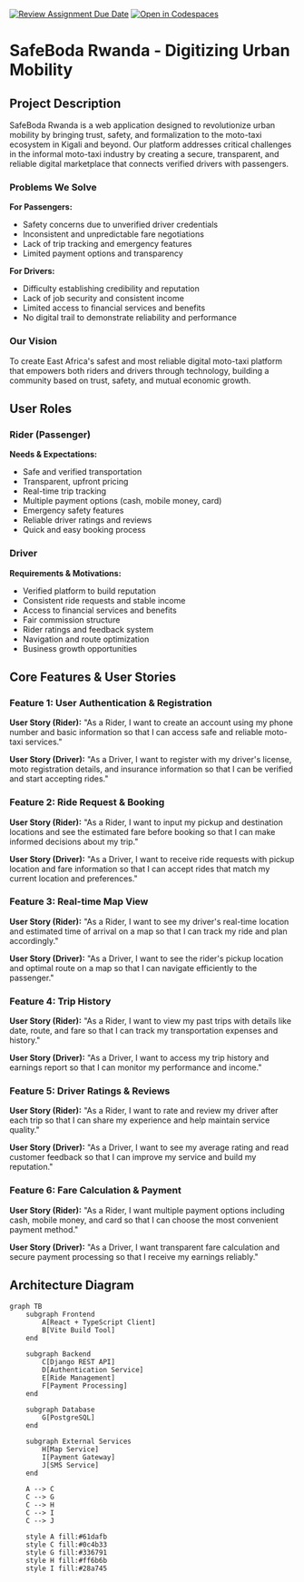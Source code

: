 [![Review Assignment Due Date](https://classroom.github.com/assets/deadline-readme-button-22041afd0340ce965d47ae6ef1cefeee28c7c493a6346c4f15d667ab976d596c.svg)](https://classroom.github.com/a/iX-nLBJ4)
[![Open in Codespaces](https://classroom.github.com/assets/launch-codespace-2972f46106e565e64193e422d61a12cf1da4916b45550586e14ef0a7c637dd04.svg)](https://classroom.github.com/open-in-codespaces?assignment_repo_id=20963308)

# SafeBoda Rwanda - Digitizing Urban Mobility

## Project Description

SafeBoda Rwanda is a web application designed to revolutionize urban mobility by bringing trust, safety, and formalization to the moto-taxi ecosystem in Kigali and beyond. Our platform addresses critical challenges in the informal moto-taxi industry by creating a secure, transparent, and reliable digital marketplace that connects verified drivers with passengers.

### Problems We Solve

**For Passengers:**
- Safety concerns due to unverified driver credentials
- Inconsistent and unpredictable fare negotiations
- Lack of trip tracking and emergency features
- Limited payment options and transparency

**For Drivers:**
- Difficulty establishing credibility and reputation
- Lack of job security and consistent income
- Limited access to financial services and benefits
- No digital trail to demonstrate reliability and performance

### Our Vision

To create East Africa's safest and most reliable digital moto-taxi platform that empowers both riders and drivers through technology, building a community based on trust, safety, and mutual economic growth.

## User Roles

### Rider (Passenger)

**Needs & Expectations:**
- Safe and verified transportation
- Transparent, upfront pricing
- Real-time trip tracking
- Multiple payment options (cash, mobile money, card)
- Emergency safety features
- Reliable driver ratings and reviews
- Quick and easy booking process

### Driver

**Requirements & Motivations:**
- Verified platform to build reputation
- Consistent ride requests and stable income
- Access to financial services and benefits
- Fair commission structure
- Rider ratings and feedback system
- Navigation and route optimization
- Business growth opportunities

## Core Features & User Stories

### Feature 1: User Authentication & Registration

**User Story (Rider):** 
"As a Rider, I want to create an account using my phone number and basic information so that I can access safe and reliable moto-taxi services."

**User Story (Driver):** 
"As a Driver, I want to register with my driver's license, moto registration details, and insurance information so that I can be verified and start accepting rides."

### Feature 2: Ride Request & Booking

**User Story (Rider):** 
"As a Rider, I want to input my pickup and destination locations and see the estimated fare before booking so that I can make informed decisions about my trip."

**User Story (Driver):** 
"As a Driver, I want to receive ride requests with pickup location and fare information so that I can accept rides that match my current location and preferences."

### Feature 3: Real-time Map View

**User Story (Rider):** 
"As a Rider, I want to see my driver's real-time location and estimated time of arrival on a map so that I can track my ride and plan accordingly."

**User Story (Driver):** 
"As a Driver, I want to see the rider's pickup location and optimal route on a map so that I can navigate efficiently to the passenger."

### Feature 4: Trip History

**User Story (Rider):** 
"As a Rider, I want to view my past trips with details like date, route, and fare so that I can track my transportation expenses and history."

**User Story (Driver):** 
"As a Driver, I want to access my trip history and earnings report so that I can monitor my performance and income."

### Feature 5: Driver Ratings & Reviews

**User Story (Rider):** 
"As a Rider, I want to rate and review my driver after each trip so that I can share my experience and help maintain service quality."

**User Story (Driver):** 
"As a Driver, I want to see my average rating and read customer feedback so that I can improve my service and build my reputation."

### Feature 6: Fare Calculation & Payment

**User Story (Rider):** 
"As a Rider, I want multiple payment options including cash, mobile money, and card so that I can choose the most convenient payment method."

**User Story (Driver):** 
"As a Driver, I want transparent fare calculation and secure payment processing so that I receive my earnings reliably."

## Architecture Diagram

```mermaid
graph TB
    subgraph Frontend
        A[React + TypeScript Client]
        B[Vite Build Tool]
    end

    subgraph Backend
        C[Django REST API]
        D[Authentication Service]
        E[Ride Management]
        F[Payment Processing]
    end

    subgraph Database
        G[PostgreSQL]
    end

    subgraph External Services
        H[Map Service]
        I[Payment Gateway]
        J[SMS Service]
    end

    A --> C
    C --> G
    C --> H
    C --> I
    C --> J
    
    style A fill:#61dafb
    style C fill:#0c4b33
    style G fill:#336791
    style H fill:#ff6b6b
    style I fill:#28a745
